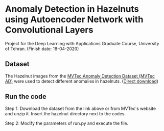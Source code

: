 # Anomaly Detection in Hazelnuts using Autoencoder Network with Convolutional  Layers
Project for the Deep Learning with Applications Graduate Course, University of Tehran. (Finish date: 18-04-2020)

## Dataset
The Hazelnut images from the [MVTec Anomaly Detection Dataset (MVTec AD)](https://www.mvtec.com/company/research/datasets/mvtec-ad) were used to detect different anomalies in hazelnuts. ([Direct download](https://www.mydrive.ch/shares/38536/3830184030e49fe74747669442f0f282/download/420937545-1629951845/hazelnut.tar.xz))


## Run the code
Step 1: Download the dataset from the link above or from MVTec's website and unzip it. Insert the hazelnut directory next to the codes.

Step 2: Modify the parameters of run.py and execute the file.

